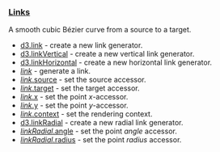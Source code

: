 ### [Links](https://github.com/d3/d3-shape/blob/v3.1.0/README.md#links)

A smooth cubic Bézier curve from a source to a target.

- [d3.link](https://github.com/d3/d3-shape/blob/v3.1.0/README.md#link) - create a new link generator.
- [d3.linkVertical](https://github.com/d3/d3-shape/blob/v3.1.0/README.md#linkVertical) - create a new vertical link generator.
- [d3.linkHorizontal](https://github.com/d3/d3-shape/blob/v3.1.0/README.md#linkHorizontal) - create a new horizontal link generator.
- [_link_](https://github.com/d3/d3-shape/blob/v3.1.0/README.md#_link) - generate a link.
- [_link_.source](https://github.com/d3/d3-shape/blob/v3.1.0/README.md#link_source) - set the source accessor.
- [_link_.target](https://github.com/d3/d3-shape/blob/v3.1.0/README.md#link_target) - set the target accessor.
- [_link_.x](https://github.com/d3/d3-shape/blob/v3.1.0/README.md#link_x) - set the point _x_-accessor.
- [_link_.y](https://github.com/d3/d3-shape/blob/v3.1.0/README.md#link_y) - set the point _y_-accessor.
- [_link_.context](https://github.com/d3/d3-shape/blob/v3.1.0/README.md#link_context) - set the rendering context.
- [d3.linkRadial](https://github.com/d3/d3-shape/blob/v3.1.0/README.md#linkRadial) - create a new radial link generator.
- [_linkRadial_.angle](https://github.com/d3/d3-shape/blob/v3.1.0/README.md#linkRadial_angle) - set the point _angle_ accessor.
- [_linkRadial_.radius](https://github.com/d3/d3-shape/blob/v3.1.0/README.md#linkRadial_radius) - set the point _radius_ accessor.
